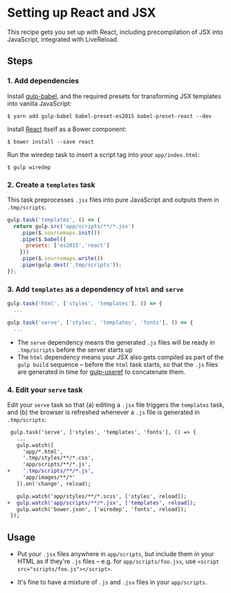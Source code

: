 # Setting up React and JSX

This recipe gets you set up with React, including precompilation of JSX into JavaScript, integrated with LiveReload.

## Steps

### 1. Add dependencies

Install [gulp-babel](https://github.com/babel/gulp-babel), and the required presets for transforming JSX templates into vanilla JavaScript:

```
$ yarn add gulp-babel babel-preset-es2015 babel-preset-react --dev
```

Install [React](https://github.com/facebook/react) itself as a Bower component:

```
$ bower install --save react
```

Run the wiredep task to insert a script tag into your `app/index.html`:

```
$ gulp wiredep
```

### 2. Create a `templates` task

This task preprocesses `.jsx` files into pure JavaScript and outputs them in `.tmp/scripts`.

```js
gulp.task('templates', () => {
  return gulp.src('app/scripts/**/*.jsx')
    .pipe($.sourcemaps.init())
    .pipe($.babel({
      presets: ['es2015','react']
    }))
    .pipe($.sourcemaps.write())
    .pipe(gulp.dest('.tmp/scripts'));
});
```

### 3. Add `templates` as a dependency of `html` and `serve`

```js
gulp.task('html', ['styles', 'templates'], () => {
  ...
```

```js
gulp.task('serve', ['styles', 'templates', 'fonts'], () => {
  ...
```

* The `serve` dependency means the generated `.js` files will be ready in `.tmp/scripts` before the server starts up
* The `html` dependency means your JSX also gets compiled as part of the `gulp build` sequence – before the `html` task starts, so that the `.js` files are generated in time for [gulp-useref](https://github.com/jonkemp/gulp-useref) to concatenate them.

### 4. Edit your `serve` task

Edit your `serve` task so that (a) editing a `.jsx` file triggers the `templates` task, and (b) the browser is refreshed whenever a `.js` file is generated in `.tmp/scripts`:

```diff
 gulp.task('serve', ['styles', 'templates', 'fonts'], () => {
   ...
   gulp.watch([
     'app/*.html',
     '.tmp/styles/**/*.css',
     'app/scripts/**/*.js',
+    '.tmp/scripts/**/*.js',
     'app/images/**/*'
   ]).on('change', reload);

   gulp.watch('app/styles/**/*.scss', ['styles', reload]);
+  gulp.watch('app/scripts/**/*.jsx', ['templates', reload]);
   gulp.watch('bower.json', ['wiredep', 'fonts', reload]);
 });
```


## Usage

- Put your `.jsx` files anywhere in `app/scripts`, but include them in your HTML as if they're `.js` files – e.g. for `app/scripts/foo.jsx`, use `<script src="scripts/foo.js"></script>`.

- It's fine to have a mixture of `.js` and `.jsx` files in your `app/scripts`.

